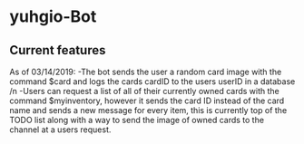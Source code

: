 # yuhgio-Bot

Current features
-------------------------------------------------------------------------------------------
As of 03/14/2019:
  -The bot sends the user a random card image with the command $card and logs the cards cardID to the users userID in a database /n
  -Users can request a list of all of their currently owned cards with the command $myinventory, however it sends the card ID
   instead of the card name and sends a new message for every item, this is currently top of the TODO list along with a way to
   send the image of owned cards to the channel at a users request.
 
 
